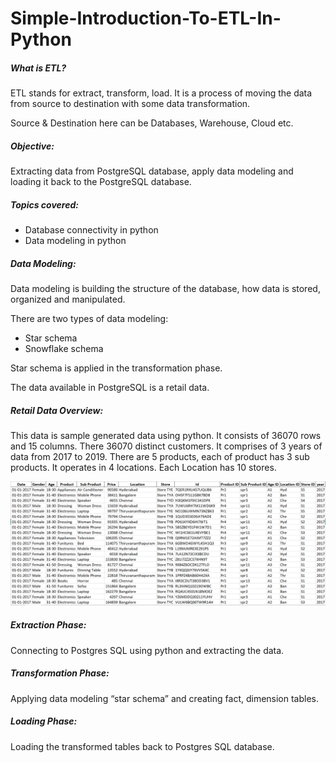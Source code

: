 # Simple-Introduction-To-ETL-In-Python


##### What is ETL?

ETL stands for extract, transform, load. It is a process of moving the data from source to destination with some data transformation.

Source & Destination here can be Databases, Warehouse, Cloud etc.

##### Objective:
Extracting data from PostgreSQL database, apply data modeling and loading it back to the PostgreSQL database.

##### Topics covered:
  * Database connectivity in python
  * Data modeling in python

##### Data Modeling:
Data modeling is building the structure of the database, how data is stored, organized and manipulated.

There are two types of data modeling:
  * Star schema
  * Snowflake schema

Star schema is applied in the transformation phase.

The data available in PostgreSQL is a retail data.

##### Retail Data Overview:	
This data is sample generated data using python.
It consists of 36070 rows and 15 columns. There 36070 distinct customers. It comprises of 3 years of data from 2017 to 2019. There are 5 products, each of product has 3 sub products. It operates in 4 locations. Each Location has 10 stores.

![](https://github.com/0sree0/Simple-Introduction-To-ETL-In-Python/blob/main/Retail%20Data%20Overview.png)

##### Extraction Phase:
Connecting to Postgres SQL using python and extracting the data. 

##### Transformation Phase:
Applying data modeling “star schema” and creating fact, dimension tables.

##### Loading Phase:
Loading the transformed tables back to Postgres SQL database.
